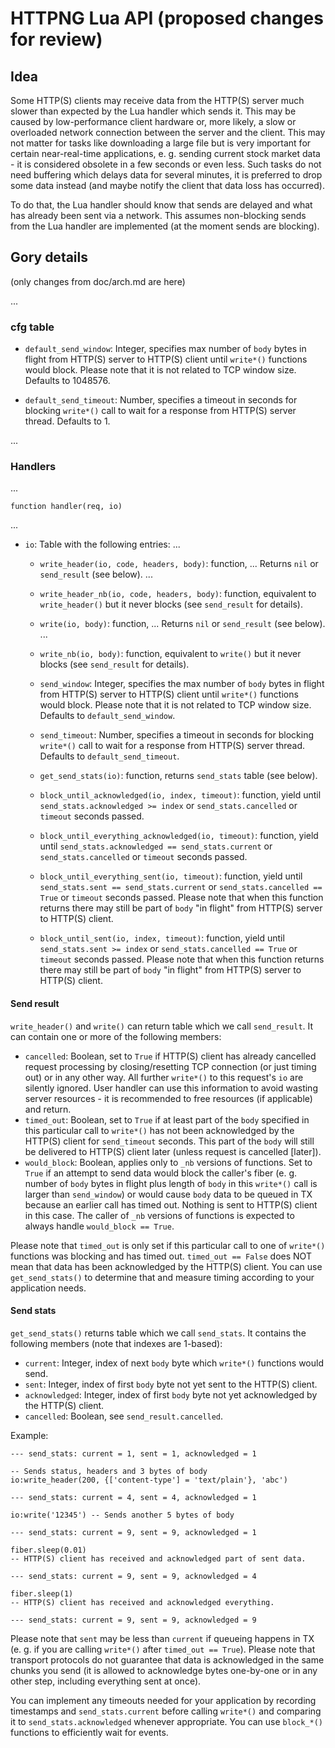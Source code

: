 # HTTPNG Lua API (proposed changes for review)

## Idea

Some HTTP(S) clients may receive data from the HTTP(S) server much slower than
expected by the Lua handler which sends it.
This may be caused by low-performance client hardware or, more likely,
a slow or overloaded network connection between
the server and the client. This may not matter for tasks like downloading
a large file but is very important for certain near-real-time applications,
e. g. sending current stock market data -
it is considered obsolete in a few seconds or even less.
Such tasks do not need buffering which delays data for several
minutes, it is preferred to drop some data instead (and maybe notify the client
that data loss has occurred).

To do that, the Lua handler should know that sends are delayed
and what has already been sent via a network. This assumes non-blocking sends
from the Lua handler are implemented (at the moment sends are blocking).

## Gory details

(only changes from doc/arch.md are here)

...
### cfg table

- `default_send_window`: Integer, specifies max number of `body` bytes
in flight from HTTP(S) server to HTTP(S) client until `write*()` functions
would block. Please note that it is not related to TCP window size.
Defaults to 1048576.

- `default_send_timeout`: Number, specifies a timeout in seconds for blocking
`write*()` call to wait for a response from HTTP(S) server thread.
Defaults to 1.

...

### Handlers

...

`function handler(req, io)`

...

- `io`: Table with the following entries:
...
  - `write_header(io, code, headers, body)`: function,
...
Returns `nil` or `send_result` (see below).
...
  - `write_header_nb(io, code, headers, body)`: function,
equivalent to `write_header()` but it never blocks
(see `send_result` for details).

  - `write(io, body)`: function,
...
Returns `nil` or `send_result` (see below).
...

  - `write_nb(io, body)`: function,
equivalent to `write()` but it never blocks
(see `send_result` for details).

  - `send_window`: Integer, specifies the max number of `body` bytes
in flight from HTTP(S) server to HTTP(S) client until `write*()` functions
would block. Please note that it is not related to TCP window size.
Defaults to `default_send_window`.

  - `send_timeout`: Number, specifies a timeout in seconds for blocking
`write*()` call to wait for a response from HTTP(S) server thread.
Defaults to `default_send_timeout`.

  - `get_send_stats(io)`: function, returns `send_stats` table
(see below).

  - `block_until_acknowledged(io, index, timeout)`: function, yield
until `send_stats.acknowledged >= index`
or `send_stats.cancelled` or `timeout` seconds passed.

  - `block_until_everything_acknowledged(io, timeout)`: function, yield
until `send_stats.acknowledged == send_stats.current`
or `send_stats.cancelled` or `timeout` seconds passed.

  - `block_until_everything_sent(io, timeout)`: function, yield
until `send_stats.sent == send_stats.current` or `send_stats.cancelled == True`
or `timeout` seconds passed.
Please note that when this function returns there may still be part of `body`
"in flight" from HTTP(S) server to HTTP(S) client.

  - `block_until_sent(io, index, timeout)`: function, yield
until `send_stats.sent >= index` or `send_stats.cancelled == True`
or `timeout` seconds passed.
Please note that when this function returns there may still be part of `body`
"in flight" from HTTP(S) server to HTTP(S) client.

#### Send result

`write_header()` and `write()` can return table which we call `send_result`.
It can contain one or more of the following members:
- `cancelled`: Boolean, set to `True` if HTTP(S) client has already cancelled
request processing by closing/resetting TCP connection (or just timing out)
or in any other way. All further `write*()` to this request's `io` are silently
ignored. User handler can use this information to avoid wasting server
resources - it is recommended to free resources (if applicable) and return.
- `timed_out`: Boolean, set to `True` if at least part of the `body`
specified in this particular call to `write*()`
has not been acknowledged by the HTTP(S) client for `send_timeout` seconds.
This part of the `body` will still be delivered to HTTP(S) client later
(unless request is cancelled [later]).
- `would_block`: Boolean, applies only to `_nb` versions of functions.
Set to `True` if an attempt to send data would block the caller's fiber
(e. g. number of `body` bytes in flight plus length of `body` in this
`write*()` call is larger than `send_window`)
or would cause `body` data to be queued in TX
because an earlier call has timed out.
Nothing is sent to HTTP(S) client in this case. The caller of `_nb` versions
of functions is expected to always handle `would_block == True`.

Please note that `timed_out` is only set if this particular call to one of
`write*()` functions was blocking and has timed out.
`timed_out == False` does NOT mean that data has been acknowledged by
the HTTP(S) client.
You can use `get_send_stats()` to determine that
and measure timing according to your application needs.

#### Send stats

`get_send_stats()` returns table which we call `send_stats`.
It contains the following members (note that indexes are 1-based):
 - `current`: Integer, index of next `body` byte which
`write*()` functions would send.
 - `sent`: Integer, index of first `body` byte not yet sent
to the HTTP(S) client.
 - `acknowledged`: Integer, index of first `body` byte not yet acknowledged
by the HTTP(S) client.
 - `cancelled`: Boolean, see `send_result.cancelled`.

Example:
```
--- send_stats: current = 1, sent = 1, acknowledged = 1

-- Sends status, headers and 3 bytes of body
io:write_header(200, {['content-type'] = 'text/plain'}, 'abc')

--- send_stats: current = 4, sent = 4, acknowledged = 1

io:write('12345') -- Sends another 5 bytes of body

--- send_stats: current = 9, sent = 9, acknowledged = 1

fiber.sleep(0.01)
-- HTTP(S) client has received and acknowledged part of sent data.

--- send_stats: current = 9, sent = 9, acknowledged = 4

fiber.sleep(1)
-- HTTP(S) client has received and acknowledged everything.

--- send_stats: current = 9, sent = 9, acknowledged = 9
```
Please note that `sent` may be less than `current` if queueing happens in TX
(e. g. if you are calling `write*()` after `timed_out == True`).
Please note that transport protocols do not guarantee that data is acknowledged
in the same chunks you send (it is allowed to acknowledge bytes one-by-one
or in any other step, including everything sent at once).

You can implement any timeouts needed for your application by recording
timestamps and `send_stats.current` before calling `write*()` and comparing it
to `send_stats.acknowledged` whenever appropriate.
You can use `block_*()` functions to efficiently wait for events.
